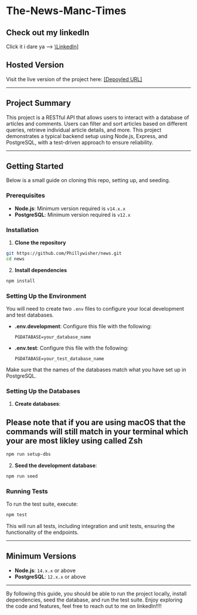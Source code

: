 # **The-News-Manc-Times**

## Check out my linkedIn

Click it i dare ya --> [\LinkedIn\]](https://www.linkedin.com/in/phillywisher/)

## Hosted Version

Visit the live version of the project here: [\[Depoyled URL\]](https://the-news-manc-times.onrender.com/api)

---

## Project Summary

This project is a RESTful API that allows users to interact with a database of articles and comments. Users can filter and sort articles based on different queries, retrieve individual article details, and more. This project demonstrates a typical backend setup using Node.js, Express, and PostgreSQL, with a test-driven approach to ensure reliability.

---

## Getting Started

Below is a small guide on cloning this repo, setting up, and seeding.

### Prerequisites

- **Node.js**: Minimum version required is `v14.x.x`
- **PostgreSQL**: Minimum version required is `v12.x`

### Installation

1. **Clone the repository**

```bash
git https://github.com/Phillywisher/news.git
cd news
```

2. **Install dependencies**

```bash
npm install
```

### Setting Up the Environment

You will need to create two `.env` files to configure your local development and test databases.

- **.env.development**: Configure this file with the following:
  ```
  PGDATABASE=your_database_name
  ```
- **.env.test**: Configure this file with the following:
  ```
  PGDATABASE=your_test_database_name
  ```

Make sure that the names of the databases match what you have set up in PostgreSQL.

### Setting Up the Databases

1. **Create databases**:

## Please note that if you are using macOS that the commands will still match in your terminal which your are most likley using called Zsh

```bash
npm run setup-dbs
```

2. **Seed the development database**:

```bash
npm run seed
```

### Running Tests

To run the test suite, execute:

```bash
npm test
```

This will run all tests, including integration and unit tests, ensuring the functionality of the endpoints.

---

## Minimum Versions

- **Node.js**: `14.x.x` or above
- **PostgreSQL**: `12.x.x` or above

---

By following this guide, you should be able to run the project locally, install dependencies, seed the database, and run the test suite. Enjoy exploring the code and features, feel free to reach out to me on linkedIn!!!!
